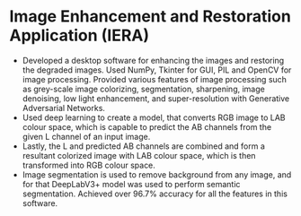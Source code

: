 # Image Enhancement and Restoration Application (IERA)
- Developed a desktop software for enhancing the images and restoring the degraded images. Used NumPy, Tkinter for GUI, PIL and OpenCV for image processing. Provided various features of image processing such as grey-scale image colorizing, segmentation, sharpening, image denoising, low light enhancement, and super-resolution with Generative Adversarial Networks.
- Used deep learning to create a model, that converts RGB image to LAB colour space, which is capable to predict the AB channels from the given L channel of an input image.
- Lastly, the L and predicted AB channels are combined and form a resultant colorized image with LAB colour space, which is then transformed into RGB colour space.
- Image segmentation is used to remove background from any image, and for that DeepLabV3+ model was used to perform semantic segmentation. Achieved over 96.7% accuracy for all the features in this software.
